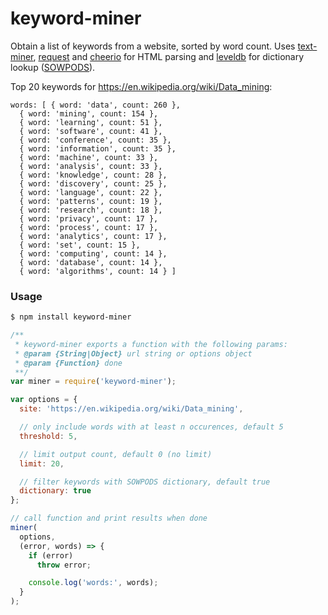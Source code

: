 # keyword-miner

Obtain a list of keywords from a website, sorted by word count. Uses [text-miner](https://github.com/Planeshifter/text-miner), [request](https://github.com/request/request) and [cheerio](https://github.com/cheeriojs/cheerio) for HTML parsing and [leveldb](https://github.com/Level/levelup) for dictionary lookup ([SOWPODS](https://raw.githubusercontent.com/jmlewis/valett/master/scrabble/sowpods.txt)).

Top 20 keywords for https://en.wikipedia.org/wiki/Data_mining:

```
words: [ { word: 'data', count: 260 },
  { word: 'mining', count: 154 },
  { word: 'learning', count: 51 },
  { word: 'software', count: 41 },
  { word: 'conference', count: 35 },
  { word: 'information', count: 35 },
  { word: 'machine', count: 33 },
  { word: 'analysis', count: 33 },
  { word: 'knowledge', count: 28 },
  { word: 'discovery', count: 25 },
  { word: 'language', count: 22 },
  { word: 'patterns', count: 19 },
  { word: 'research', count: 18 },
  { word: 'privacy', count: 17 },
  { word: 'process', count: 17 },
  { word: 'analytics', count: 17 },
  { word: 'set', count: 15 },
  { word: 'computing', count: 14 },
  { word: 'database', count: 14 },
  { word: 'algorithms', count: 14 } ]
```

### Usage

```bash
$ npm install keyword-miner
```

```javascript
/**
 * keyword-miner exports a function with the following params:
 * @param {String|Object} url string or options object
 * @param {Function} done
 **/
var miner = require('keyword-miner');

var options = {
  site: 'https://en.wikipedia.org/wiki/Data_mining',

  // only include words with at least n occurences, default 5
  threshold: 5,

  // limit output count, default 0 (no limit)
  limit: 20,

  // filter keywords with SOWPODS dictionary, default true
  dictionary: true
};

// call function and print results when done
miner(
  options,
  (error, words) => {
    if (error)
      throw error;

    console.log('words:', words);
  }
);
```
